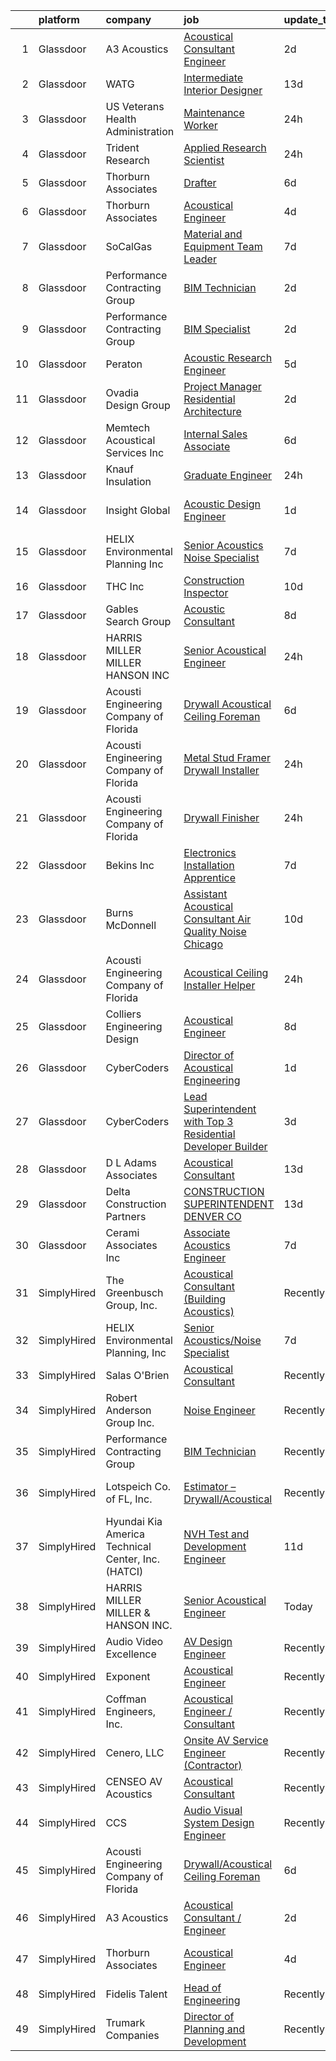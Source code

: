 

|    | platform    | company                                            | job                                                                                                                                                                                                                                                                                                                                                                                                                                                                                                                                                                                                                                                                                                                                                                                                                                                                                                                                                                                                                                                                                                                                                                                                                                                                                                                                                                                                                                                                                                              | update_time   | location                  |
|---:|:------------|:---------------------------------------------------|:-----------------------------------------------------------------------------------------------------------------------------------------------------------------------------------------------------------------------------------------------------------------------------------------------------------------------------------------------------------------------------------------------------------------------------------------------------------------------------------------------------------------------------------------------------------------------------------------------------------------------------------------------------------------------------------------------------------------------------------------------------------------------------------------------------------------------------------------------------------------------------------------------------------------------------------------------------------------------------------------------------------------------------------------------------------------------------------------------------------------------------------------------------------------------------------------------------------------------------------------------------------------------------------------------------------------------------------------------------------------------------------------------------------------------------------------------------------------------------------------------------------------|:--------------|:--------------------------|
|  1 | Glassdoor   | A3 Acoustics                                       | [Acoustical Consultant   Engineer](https://www.glassdoor.com/partner/jobListing.htm?pos=120&ao=1136043&s=58&guid=00000181045272e5969d2f4ac7f2288c&src=GD_JOB_AD&t=SR&vt=w&cs=1_9c9c6674&cb=1653634921544&jobListingId=1007891214520&jrtk=3-0-1g4254soer152801-1g4254sotpkjh801-c242f298f175f66d-)                                                                                                                                                                                                                                                                                                                                                                                                                                                                                                                                                                                                                                                                                                                                                                                                                                                                                                                                                                                                                                                                                                                                                                                                                | 2d            | Seattle, WA               |
|  2 | Glassdoor   | WATG                                               | [Intermediate Interior Designer](https://www.glassdoor.com/partner/jobListing.htm?pos=127&ao=1136043&s=58&guid=00000181045272e5969d2f4ac7f2288c&src=GD_JOB_AD&t=SR&vt=w&cs=1_5a003c31&cb=1653634921545&jobListingId=1007861358819&jrtk=3-0-1g4254soer152801-1g4254sotpkjh801-dc8e6e8373b6bf66-)                                                                                                                                                                                                                                                                                                                                                                                                                                                                                                                                                                                                                                                                                                                                                                                                                                                                                                                                                                                                                                                                                                                                                                                                                  | 13d           | Los Angeles, CA           |
|  3 | Glassdoor   | US Veterans Health Administration                  | [Maintenance Worker](https://www.glassdoor.com/partner/jobListing.htm?pos=115&ao=1136043&s=58&guid=00000181045272e5969d2f4ac7f2288c&src=GD_JOB_AD&t=SR&vt=w&cs=1_a900bd0e&cb=1653634921543&jobListingId=1007896532079&jrtk=3-0-1g4254soer152801-1g4254sotpkjh801-c64df1a6a8d4b898-)                                                                                                                                                                                                                                                                                                                                                                                                                                                                                                                                                                                                                                                                                                                                                                                                                                                                                                                                                                                                                                                                                                                                                                                                                              | 24h           | Seattle, WA               |
|  4 | Glassdoor   | Trident Research                                   | [Applied Research Scientist](https://www.glassdoor.com/partner/jobListing.htm?pos=104&ao=1110586&s=58&guid=00000181045272e5969d2f4ac7f2288c&src=GD_JOB_AD&t=SR&vt=w&ea=1&cs=1_f31359cd&cb=1653634921542&jobListingId=1007896127896&cpc=632C08DE5A4EA969&jrtk=3-0-1g4254soer152801-1g4254sotpkjh801-b3b352e02bcc5554--6NYlbfkN0AFmDVK0OV5e6K1fiL6kgM8WbH70Gi4KG6XpGifDutAjCxLBL3d-SrkbaCZp0e7asW-ik3G8eSRBg4PeLyPfcmBvXg6M0utMm1-apNRolczdEHecCsDnQRZ3KB4x94gouXEvmVqji5Vlugnl2koly26T0cQcpd09fHec9sCh0a81OaGWI7K5rdkW7sC6KZs5-NlHweNliCCN53iGmZkm7bWiuI9h4pbMBTrMy4nKyuBgDdM68wo-aNu6d7OzdX0BHmg5nCePji7kf7dnZtCqHh9js2dtH5gVPASc34hdYfqko8CUcbW6FZ36sQNF8iPrcipPft_9ASI34ts9g8lFDb8P2X2pJ5BlitcJpfK_msgT7lqmgHjS9zznE8mGZ8o41nuApn-UZTvgAdnSTskrxNMa6vV1x32HWB6SUJ49iXL2wkpWNA8MRoF2pCybtrSafLRL4pI-oC9W4l_zKsJCEAEPlXJ3RMZ80eEndeDxLz_s8paalEmZAotLhdG7RIRf499zOoqmA60BQ%3D%3D)                                                                                                                                                                                                                                                                                                                                                                                                                                                                                                                                                                                                                                | 24h           | Austin, TX                |
|  5 | Glassdoor   | Thorburn Associates                                | [Drafter](https://www.glassdoor.com/partner/jobListing.htm?pos=117&ao=1136043&s=58&guid=00000181045272e5969d2f4ac7f2288c&src=GD_JOB_AD&t=SR&vt=w&cs=1_627863fe&cb=1653634921544&jobListingId=1007880702588&jrtk=3-0-1g4254soer152801-1g4254sotpkjh801-094969ef5d15aa72-)                                                                                                                                                                                                                                                                                                                                                                                                                                                                                                                                                                                                                                                                                                                                                                                                                                                                                                                                                                                                                                                                                                                                                                                                                                         | 6d            | Morrisville, NC           |
|  6 | Glassdoor   | Thorburn Associates                                | [Acoustical Engineer](https://www.glassdoor.com/partner/jobListing.htm?pos=114&ao=1136043&s=58&guid=00000181045272e5969d2f4ac7f2288c&src=GD_JOB_AD&t=SR&vt=w&cs=1_9e327c55&cb=1653634921543&jobListingId=1007882520867&jrtk=3-0-1g4254soer152801-1g4254sotpkjh801-1c762cffc472f04b-)                                                                                                                                                                                                                                                                                                                                                                                                                                                                                                                                                                                                                                                                                                                                                                                                                                                                                                                                                                                                                                                                                                                                                                                                                             | 4d            | Charlotte, NC             |
|  7 | Glassdoor   | SoCalGas                                           | [Material and Equipment Team Leader](https://www.glassdoor.com/partner/jobListing.htm?pos=109&ao=1110586&s=58&guid=00000181045272e5969d2f4ac7f2288c&src=GD_JOB_AD&t=SR&vt=w&cs=1_88c7b37b&cb=1653634921543&jobListingId=1007877493951&cpc=3DB599BF2F4828F0&jrtk=3-0-1g4254soer152801-1g4254sotpkjh801-baa5d326201133dd--6NYlbfkN0AkrHGt-KH9NLJWrZDpHMbMxGLC98GtWQdb1-pOhsz1tP8PqLGUrTNneVaje-NIqL_0D_WMUc6Tmq0BNSneExwJXVO-uIoN0Fu-948k-wTdhUvNF85cpklenq5sGxDRZPI2VuVjjjbVR6BOsdcRrtq7Q6OHtt6PjKIeNaKmUbg-iE7_yBnyxMEC-KfxcBNLQOBqwMCyqTHfl84xnbW8fh463Ub6No4M9o_rLQVBr_87aH3Jh7z3ExnKwAXqAtkH4UGY9F_FM0GDvcZ5XZnzRhnaIUzrgKMR3KVpmJ1AS8gAYZQr9uwKIwZ0c1obnsDM9fLNOqABAj48c3-UQKwywToEzs7UzshQC0HdQsXpZjmN2xGeg1RVCX3VKq5AA25CnL-gAjva4ocpPw6rJAkI2AEI6vAxUlBwoVZKNJbifoe8BVdBgDbnaxkl2uzcP-350iNHOWMqp0P-UBtsmTYDJUi3fddHVeD6MiMNoB33vTPkj4kx7PqL17bNtMPQgTCfHBllaQzKZlgrt9mBAahTeZNuHqpPOggOUpxb8e1YBaOeh4T28pdu6O5Zs7xLpKcJlDVYTno6tKaKeg%3D%3D)                                                                                                                                                                                                                                                                                                                                                                                                                                                                                                                                                             | 7d            | Pico Rivera, CA           |
|  8 | Glassdoor   | Performance Contracting Group                      | [BIM Technician](https://www.glassdoor.com/partner/jobListing.htm?pos=124&ao=1136043&s=58&guid=00000181045272e5969d2f4ac7f2288c&src=GD_JOB_AD&t=SR&vt=w&cs=1_f498cb5f&cb=1653634921545&jobListingId=1007889564077&jrtk=3-0-1g4254soer152801-1g4254sotpkjh801-252ce71e0854ebfa-)                                                                                                                                                                                                                                                                                                                                                                                                                                                                                                                                                                                                                                                                                                                                                                                                                                                                                                                                                                                                                                                                                                                                                                                                                                  | 2d            | Malta, NY                 |
|  9 | Glassdoor   | Performance Contracting Group                      | [BIM Specialist](https://www.glassdoor.com/partner/jobListing.htm?pos=122&ao=1136043&s=58&guid=00000181045272e5969d2f4ac7f2288c&src=GD_JOB_AD&t=SR&vt=w&cs=1_046c5e21&cb=1653634921545&jobListingId=1007889564457&jrtk=3-0-1g4254soer152801-1g4254sotpkjh801-105aaaf981ab2ba4-)                                                                                                                                                                                                                                                                                                                                                                                                                                                                                                                                                                                                                                                                                                                                                                                                                                                                                                                                                                                                                                                                                                                                                                                                                                  | 2d            | Carmel, IN                |
| 10 | Glassdoor   | Peraton                                            | [Acoustic Research Engineer](https://www.glassdoor.com/partner/jobListing.htm?pos=105&ao=1110586&s=58&guid=00000181045272e5969d2f4ac7f2288c&src=GD_JOB_AD&t=SR&vt=w&cs=1_f331cd57&cb=1653634921542&jobListingId=1007881751566&cpc=F583A5AE0DDDFE3A&jrtk=3-0-1g4254soer152801-1g4254sotpkjh801-93640ea085761e70--6NYlbfkN0Cx7R8OmodZU4Ze4hnUhR0Myw3_voyDLMHXumN7ynSuTrXceT3foN28OOGtcbbQ_76zhqZyhYa7pEo0kT6JqjNGp6JbtTZaTLKCZwEZBTZGKWDdcNR5l-5PjngxXsxD8sh-oB1L3-fgx6lyvxyTPj_jdTdz-0hS-KZWQFmb0luZhDDk_Ug42qWgCwhdYMhyqRheoUbO-tik3ciIEOC_IRZws9J_mYCdCaOS4A4mY1M_J29Or-NOkCGSy3J81a1zHlK1z9OL1YuCS3OZzE5cihRYcU8BTNpJqf-YM3BO61A3K8-BtxHuTTeVoeIubyHykN9JT72eCneCzH5sD9soNOdwPSIcHCRWZR_1KyXmoQsxJN671w4tyhwA0jZIN9UicOLpa7MdlZVcJ2ryP6hHlvP7meekT2DHarLvTqSlpBL_iL1euNIe9ofEM-MMAvDF5DhNfkrxY4i1959C_nj6alNpOOfaj2jC48GB3cIIQM8X4EL72XHuXWHC9213jbeB9-VNL4IM6ldqsr0CtaB5eMZcREoSyUkyjj9bA5v5Y2a6F6Qk2BqQloGqhyH5ojFpeTwm_nIwnVeUei3Utga8VBYepLIsgohASU3ZznwlOQjIYNWtGZcLuUjMoDWJZZ9qMCoSk2p5SLXLrB-T74WVEauueTKsyfbcz9k-HgZ36HnEuSEgmgGFbfImATLW2F74HOV_qcxP-YoU-g7_a6Y8BQFSjqRiCmUj68nFPrvErRcKMgoKGliM4M5vThSkrOQqL4K_U3AY4aWU9FUosL8R8d1WLvI_TbjpNCCte3UaWTyOEJ5GXMdCnZZ8VzmEREsxQ4ZWl1oDpk9obHBI5Fun_KyQrp3OrRBjFDZqgAcETUPofrfAdmrqINh9AnEYm5t7_r4WTNRWCYpDs3_9nCzR3kLyinjsAlNioWJ-kZ_5ZBGsmn-vQIivLVJkvDpCGKrZE2oU9uL4NH9ANYhsJ15tqXonuLi3QxnQBVgUtElqNbngK1R9wY_IV4RhS9g1NEoBk98wmnqa_p3sCcdIALHRqVq2HWhC4LVoJEJp1H2oM1DqhkeKf84LKeI6uv1bheKf3yXZOIgzI3bsVuSlT4yQpJEH2jsXs2yFN4KTiMUsGlvYyR8bIxoH7xb5) | 5d            | Bethesda, MD              |
| 11 | Glassdoor   | Ovadia Design Group                                | [Project Manager   Residential Architecture](https://www.glassdoor.com/partner/jobListing.htm?pos=103&ao=1110586&s=58&guid=00000181045272e5969d2f4ac7f2288c&src=GD_JOB_AD&t=SR&vt=w&ea=1&cs=1_ebcc0783&cb=1653634921542&jobListingId=1007889562742&cpc=2C031D2D3FF29DE7&jrtk=3-0-1g4254soer152801-1g4254sotpkjh801-d2d06b55ab87f49c--6NYlbfkN0Dh61YCSULV1GGHHfErYfripB1q28gWHqhQbFb6hrmcHgLQFq6qqCxyLBkDna2-H16mtEM3WdzKJRPXTK7FbQpF4viLx2Fz0Shyk7KL--knNMe49uHzdk-Q7sJnhCeDtUtVGBnq0pKKdEFIAzThgQV1LuEUnU0a__LjzG6B_P0wu_Hij9xZIlabmZ44bUP_Rl27BCrIVPEgO2Jw-JCbRPkcqUj0axfXjZjbaonDxYhbRDovPs9ozyBwPUMcOMyXOAPINyTfUBR5vwNvQ0DNFCg3vvSXr6Xvkx2Xf7b991vuaBCTgxw_AHP7vlrgaIR8WfngwP0whzrQqiK71cMTEl75JMkEfSfKM8Bf71tGuDonLB_urpmN8zmY5X4-9mt2Z-rMorlP1W_5U5QWVWdedLMl2wWYhc6-sGJEf7_dBwpxOnUcRkQaeCnlJ9mzrUYuYKk3qSFpfpVAxZuCrlDosB7euM9w4KAKArOQ_V1H8WmK2jr06SHc-w7FrxzRfnHnGCYBmF8-V9w2iTbPshOJ4Od6MXbDwYogctk%3D)                                                                                                                                                                                                                                                                                                                                                                                                                                                                                                                                                                                              | 2d            | New York, NY              |
| 12 | Glassdoor   | Memtech Acoustical Services Inc                    | [Internal Sales Associate](https://www.glassdoor.com/partner/jobListing.htm?pos=101&ao=1110586&s=58&guid=00000181045272e5969d2f4ac7f2288c&src=GD_JOB_AD&t=SR&vt=w&ea=1&cs=1_77531909&cb=1653634921542&jobListingId=1007880096193&cpc=18B3844E9622AA48&jrtk=3-0-1g4254soer152801-1g4254sotpkjh801-f36b7ba3c4455c91--6NYlbfkN0BdDHiSlq2TKVYTvK036ioTcRDjelCKzvFOpLFiF--0iclsk7W_aEApWLMCvn0iFGZ6FUzWiupip-bJ8cCNa7A1SCGVkPBPd-QycFSYAcHPx70sOLXw83RZG6aImtHH7EvTyfMqQRZjsrARc7Av60FvaBQ9JhsSOnLyX9sIVrS1LsBcWqLddtN3PT-ilgcOC7eQlITke8p65uBEfIWVpZ0or7RaVWjb69yhOlCIV0QtQmaZeQ_rl3QHGgoK8dofPalAAqFjpJcgoC41aSrIAgMC4DnEMQBeHBQ_MqjMUS_uPQbt1U0sYywf675smqNgs5gYgajaN-S7yDE5JbK98dvtsEF8054Udfnu6pv42iMFYwskgASu5dTaDejC7VC-uVgakiMP29mW8vWoXGdipJRSlG6fLVdDK8Awlv8qnWGT3-Iw7THiukNU7mrhjWAMMUmA75d8OSO39dPjQGlay5ARA-S0cep7ZUpxfeZfHJktSDSg3Wntv_41oZU-x5QwaQD8hoUjdZq0gQ%3D%3D)                                                                                                                                                                                                                                                                                                                                                                                                                                                                                                                                                                                                                                  | 6d            | Rochester Hills, MI       |
| 13 | Glassdoor   | Knauf Insulation                                   | [Graduate Engineer](https://www.glassdoor.com/partner/jobListing.htm?pos=121&ao=1136043&s=58&guid=00000181045272e5969d2f4ac7f2288c&src=GD_JOB_AD&t=SR&vt=w&ea=1&cs=1_069d9df4&cb=1653634921545&jobListingId=1007894878610&jrtk=3-0-1g4254soer152801-1g4254sotpkjh801-7cd26429c1a75225-)                                                                                                                                                                                                                                                                                                                                                                                                                                                                                                                                                                                                                                                                                                                                                                                                                                                                                                                                                                                                                                                                                                                                                                                                                          | 24h           | Shasta Lake, CA           |
| 14 | Glassdoor   | Insight Global                                     | [Acoustic Design Engineer](https://www.glassdoor.com/partner/jobListing.htm?pos=108&ao=1110586&s=58&guid=00000181045272e5969d2f4ac7f2288c&src=GD_JOB_AD&t=SR&vt=w&ea=1&cs=1_cd607a70&cb=1653634921543&jobListingId=1007893024918&cpc=AC285F3A3ECA6BB0&jrtk=3-0-1g4254soer152801-1g4254sotpkjh801-e809a169d98df253--6NYlbfkN0BKkHZu3wF05EeDimN_p6sYpKCMArvwa95YdH7UpkaBCuXZAtggzO9lWFPdGsiWEnVnxGdPQCQFGX9LEhHW-Pei5UNy64Sq5lYmOPvO_xm9BcU_OZfsyUJvRwwpJDqanVlS1KrM2gMytTr8DLtp1O1-zDF_sJ6OLwcbYPUsWI5wv_3EIV_PcCeJzmxZg01qaccLD8a7Dur5VI5jJV8AeXv0FPqRLqoNZraL1W5FpNMwMB2WyjFNgwY2qPm7Jq4xECsd7CX6rBBxTVP9aplUJL33Y7umcPLY6WfyQRzMOllnQQ3_u2k3_2PiMQfhGUeA0NxjOguh5TS35aSKcG9kkVJc5Vo3Wr-KGEq3HhdpYx_7EfAw_HZBgErspcANafxrTgWDTnaMY3cCEDKLqjdQDSoyapYiMbPYzIM5ybPy_r7DhrzCoaWTmbYqnvIhWDhuHAvr2Ux9V61De_xbU_HPG08NSlMawEQhMih9zpOioDKe52E-ZZyP7np-5FMI6YerQaqtP7n7g4aG7A%3D%3D)                                                                                                                                                                                                                                                                                                                                                                                                                                                                                                                                                                                                                                  | 1d            | San Francisco, CA         |
| 15 | Glassdoor   | HELIX Environmental Planning  Inc                  | [Senior Acoustics Noise Specialist](https://www.glassdoor.com/partner/jobListing.htm?pos=106&ao=1110586&s=58&guid=00000181045272e5969d2f4ac7f2288c&src=GD_JOB_AD&t=SR&vt=w&cs=1_0cb424a4&cb=1653634921542&jobListingId=1007875824492&cpc=878687325D2A5CC7&jrtk=3-0-1g4254soer152801-1g4254sotpkjh801-169a4bd00ee662bb--6NYlbfkN0BXfkHHz_AtdSVqqMg6cNBtxrAHPGd1Ga-vcHsqg8uhlHnsTi4bG4BX1NzpvMTNLoq3tU27mhNgiiP2hAcW80dP3KyRXha6CgLzWq9VLfiQSPphNo98_B-JX34gAZNIktAUcphGvLDy_rZZPPhEri0Dtkb88n_o0iSMtjfaLO3FmDKFLL_bvc8gV2dGxa8kKM0fKht9QviMkISS8ewLtKIE1aCXB2qyddZ3qDNTzu8ryjO6wrj5Nvr_o1mOrNPHPAxO08uyml6ElpZDOEpKxk4C54kBVQOBs3T1z-9D5RXqNFJgl_GhOvYY8M2Kx9ELhXc29A7UIQfxL0Tc6uifmuh7sB2kMqQXKsawUGCa3r2ISNg893K0n1CL4GAdskhAIzN96eEutTcrS2a7WiQiy_QLTBIO4lh-_u4lwi4jV838iEAfxoRMOWto2T1y-eHfH3hgi5ISSTfecQwLA1_9DHOLvtwc_JMIFPoIFaxZylJ-Jw%3D%3D)                                                                                                                                                                                                                                                                                                                                                                                                                                                                                                                                                                                                                                                              | 7d            | San Diego, CA             |
| 16 | Glassdoor   | THC  Inc                                           | [Construction Inspector](https://www.glassdoor.com/partner/jobListing.htm?pos=102&ao=1110586&s=58&guid=00000181045272e5969d2f4ac7f2288c&src=GD_JOB_AD&t=SR&vt=w&ea=1&cs=1_988f48d2&cb=1653634921542&jobListingId=1007866472272&cpc=4C8E2822ED533607&jrtk=3-0-1g4254soer152801-1g4254sotpkjh801-3de1e6ad57d03faf--6NYlbfkN0Af7IH--f52cTUDwFMUanxXcd3NiV5wYJyzlyk1G5yREacOA7BK6qQp8cP9WCIK5Ss1sdIlwUYdLdmZU7gYu2XX_Dm3RHAGuRH2UenwY94Au-rmMmmik1AUOUjROJJ7x3MatiEo4IE4HR_eji4jG6xA-jLEAmXWvdysHGqvVDX5dFROM1ffbIqo0YaspPJgK-TKFE22Z_BrqGNv-e5B-NH6tp4hemdPsFz3Jy6ZmnxBG5_gsUutLMNGhFbF0DvLhdnUwlRevFJmD5iIzh5-ikVsVSiTzi3a1-Lm1U1wW66KvNkiIXQt_wVKs29mFOwHGN5JOIjCOgNjVAKvQzFliIzgBxdgjG6juvy5-8gXt3YkAHDqJs_y6NnKehx08WgItI4HFmqXPVYcDLxKCkrLaz9zN0U75ZdJDJwSAkaqqXUvxRVW2r01YL98HknZ9T14XK5_qFv6wpJRyXeQt95OcMzLpyyJuA2UDV7jWeDeBx5VHYhF55IpBKRxwJAA0zxXS2vG1LdTe7mmfw%3D%3D)                                                                                                                                                                                                                                                                                                                                                                                                                                                                                                                                                                                                                                    | 10d           | Fort Worth, TX            |
| 17 | Glassdoor   | Gables Search Group                                | [Acoustic Consultant](https://www.glassdoor.com/partner/jobListing.htm?pos=111&ao=1110586&s=58&guid=00000181045272e5969d2f4ac7f2288c&src=GD_JOB_AD&t=SR&vt=w&ea=1&cs=1_1f1ce29a&cb=1653634921543&jobListingId=1007873357524&cpc=FAE5E775D180B2FB&jrtk=3-0-1g4254soer152801-1g4254sotpkjh801-df3b0d9988ef6c65--6NYlbfkN0CZ1lEuAv6jxF-3oHFcpaf0lR-C2BPOLpDOrJR7xrRNgVUCVNy30M801Mw0EqxP5GBpbCGjBiEVxl-YjmmD6Q2_Ip4bJH5ymlJgLkfCCXRCGdOrMkHdq7ND4dPqmrbj9BygdAI59mOtxhHStEpaIegQpd_cNiA9hCZ9z87hK7mV7lRy11nm74NXJjShrZFXWu8kI4uFxp3RfXhAGObhnbjUYeYgahomz0X9FyqsPloaUbAULdWD7-4OdfOPhribctF1mIu3bOwwLtGWnYpeBlPC6AhF0PnQIXNqffLAlya_R-NvNYPSaEeMtFdfGwBlZDmo23OVQ0xB-pAT-Km60APT7dx3fTh17nE45MS_nChwceBzgB-kThpWBUjsnmgctNtL_a8_V8qZTmCbfy7DnUAis8FGOWmizaHzLser6yLeZIRyDh7LqZYc1WVa7-g3zIk4455B0yZ7snyY5PZiHeAbtXB6yHLNw7mVB1uNUYrSuBYpTY6ThwCSm83E6TNfM4qubZl1jxr5GB1-gn1Bll20TIdwd-YyExv1CVNqXG_TVfxYqFVGViYPff6wTbwZS5g%3D)                                                                                                                                                                                                                                                                                                                                                                                                                                                                                                                                                                                     | 8d            | New York, NY              |
| 18 | Glassdoor   | HARRIS MILLER MILLER   HANSON INC                  | [Senior Acoustical Engineer](https://www.glassdoor.com/partner/jobListing.htm?pos=118&ao=1136043&s=58&guid=00000181045272e5969d2f4ac7f2288c&src=GD_JOB_AD&t=SR&vt=w&ea=1&cs=1_a9f98bfe&cb=1653634921544&jobListingId=1007895212463&jrtk=3-0-1g4254soer152801-1g4254sotpkjh801-5bc1fef471d0d1c6-)                                                                                                                                                                                                                                                                                                                                                                                                                                                                                                                                                                                                                                                                                                                                                                                                                                                                                                                                                                                                                                                                                                                                                                                                                 | 24h           | Remote                    |
| 19 | Glassdoor   | Acousti Engineering Company of Florida             | [Drywall Acoustical Ceiling Foreman](https://www.glassdoor.com/partner/jobListing.htm?pos=130&ao=1136043&s=58&guid=00000181045272e5969d2f4ac7f2288c&src=GD_JOB_AD&t=SR&vt=w&ea=1&cs=1_7f198fdd&cb=1653634921545&jobListingId=1007879937194&jrtk=3-0-1g4254soer152801-1g4254sotpkjh801-47509a7f066cb513-)                                                                                                                                                                                                                                                                                                                                                                                                                                                                                                                                                                                                                                                                                                                                                                                                                                                                                                                                                                                                                                                                                                                                                                                                         | 6d            | Cocoa, FL                 |
| 20 | Glassdoor   | Acousti Engineering Company of Florida             | [Metal Stud Framer Drywall Installer](https://www.glassdoor.com/partner/jobListing.htm?pos=123&ao=1136043&s=58&guid=00000181045272e5969d2f4ac7f2288c&src=GD_JOB_AD&t=SR&vt=w&ea=1&cs=1_71b4c280&cb=1653634921545&jobListingId=1007895557299&jrtk=3-0-1g4254soer152801-1g4254sotpkjh801-0e0c9993d88d6aed-)                                                                                                                                                                                                                                                                                                                                                                                                                                                                                                                                                                                                                                                                                                                                                                                                                                                                                                                                                                                                                                                                                                                                                                                                        | 24h           | Charleston, SC            |
| 21 | Glassdoor   | Acousti Engineering Company of Florida             | [Drywall Finisher](https://www.glassdoor.com/partner/jobListing.htm?pos=116&ao=1136043&s=58&guid=00000181045272e5969d2f4ac7f2288c&src=GD_JOB_AD&t=SR&vt=w&ea=1&cs=1_80805174&cb=1653634921544&jobListingId=1007895557300&jrtk=3-0-1g4254soer152801-1g4254sotpkjh801-baeb30c48994e3de-)                                                                                                                                                                                                                                                                                                                                                                                                                                                                                                                                                                                                                                                                                                                                                                                                                                                                                                                                                                                                                                                                                                                                                                                                                           | 24h           | Charleston, SC            |
| 22 | Glassdoor   | Bekins  Inc                                        | [Electronics Installation Apprentice](https://www.glassdoor.com/partner/jobListing.htm?pos=126&ao=1136043&s=58&guid=00000181045272e5969d2f4ac7f2288c&src=GD_JOB_AD&t=SR&vt=w&ea=1&cs=1_806c7895&cb=1653634921545&jobListingId=1007877128401&jrtk=3-0-1g4254soer152801-1g4254sotpkjh801-fd0ab8bea8bbb846-)                                                                                                                                                                                                                                                                                                                                                                                                                                                                                                                                                                                                                                                                                                                                                                                                                                                                                                                                                                                                                                                                                                                                                                                                        | 7d            | Coopersville, MI          |
| 23 | Glassdoor   | Burns   McDonnell                                  | [Assistant Acoustical Consultant   Air Quality   Noise  Chicago ](https://www.glassdoor.com/partner/jobListing.htm?pos=129&ao=1136043&s=58&guid=00000181045272e5969d2f4ac7f2288c&src=GD_JOB_AD&t=SR&vt=w&cs=1_66b2634c&cb=1653634921545&jobListingId=1007866820405&jrtk=3-0-1g4254soer152801-1g4254sotpkjh801-2ab8d7469b5495f4-)                                                                                                                                                                                                                                                                                                                                                                                                                                                                                                                                                                                                                                                                                                                                                                                                                                                                                                                                                                                                                                                                                                                                                                                 | 10d           | Chicago, IL               |
| 24 | Glassdoor   | Acousti Engineering Company of Florida             | [Acoustical Ceiling Installer Helper](https://www.glassdoor.com/partner/jobListing.htm?pos=113&ao=1136043&s=58&guid=00000181045272e5969d2f4ac7f2288c&src=GD_JOB_AD&t=SR&vt=w&ea=1&cs=1_8d8698dc&cb=1653634921543&jobListingId=1007895192623&jrtk=3-0-1g4254soer152801-1g4254sotpkjh801-23f2fb345039ec1a-)                                                                                                                                                                                                                                                                                                                                                                                                                                                                                                                                                                                                                                                                                                                                                                                                                                                                                                                                                                                                                                                                                                                                                                                                        | 24h           | Lake Worth, FL            |
| 25 | Glassdoor   | Colliers Engineering   Design                      | [Acoustical Engineer](https://www.glassdoor.com/partner/jobListing.htm?pos=125&ao=1136043&s=58&guid=00000181045272e5969d2f4ac7f2288c&src=GD_JOB_AD&t=SR&vt=w&cs=1_a46f46c8&cb=1653634921545&jobListingId=1007873334603&jrtk=3-0-1g4254soer152801-1g4254sotpkjh801-a54be5aaf1486e7e-)                                                                                                                                                                                                                                                                                                                                                                                                                                                                                                                                                                                                                                                                                                                                                                                                                                                                                                                                                                                                                                                                                                                                                                                                                             | 8d            | Rochester, NY             |
| 26 | Glassdoor   | CyberCoders                                        | [Director of Acoustical Engineering](https://www.glassdoor.com/partner/jobListing.htm?pos=107&ao=1110586&s=58&guid=00000181045272e5969d2f4ac7f2288c&src=GD_JOB_AD&t=SR&vt=w&ea=1&cs=1_8993f107&cb=1653634921543&jobListingId=1007893278291&cpc=451933188B21919D&jrtk=3-0-1g4254soer152801-1g4254sotpkjh801-89e065236b1e6c57--6NYlbfkN0CpFJQzrgRR8WqXWK1qKKEqALWJw739KlKqr2H-MSI4eoBlI4EFrmor2FYZMP3muM0vXWWUvLFvKvWa8jqmQm4yNIgr6MRA7mpyMFNVVU6VVoXUpqwoxsN7SUCmQfO_ClarRDRrl1RxnHGXhixZRhsY6CDTGRQv6rWlqHGz5jqB4Qw76OfJRGqAVhgZD633933Yw57DvSnr6XZMV2dzgMgGcEn1TDhE3C4fiGYUSBgy98_SkRl1tVqQ9TMkuoX2-5qbcAzdrkmTFYcdXX6lIr2kxpl6OADPqvYwVsvFV-1L4xh4onzhQLf3NPCQ-acfNbFFxN_vhniwoFmIDVwihV-17O-SD51UgbjiwnO-YXrs-rPetDtVfcz5evf2aQdOzBycfEBTl3HZQ7oZRJyseFJ3aPCpGbrkYeCXydrD6-9milEQxAxr9z-Th8hYSjsxo6vkMq-X1R3X12Q2KaaBstkdiykexlbwS07Pb_OHO0fKxU3K_DnkIvX1tkCzCDHk_RW12oRL_YiDzIvliAfwg-oOQ6Ak9_4TgqWeNTqmblk1rqJwv8K2-tgKr6e8UlGbLZGSEy8Q4HQQOGj7YPdGmfhCILPsSX0-GrjeowmYwWxpfp2T2MHu-2ATDZ8mDS7h9m-IkDzXaG7cRBtd_gySIF341PDEESeU5JaCkGpr51PV-vb44melXbltHzoRIqx4UDZd1-Wy4dEqMsSkwx3waHHHsY5vtYocq4R7BHRCLmxWO3YgDS-GxCzprV8pZWLRiGlhYIW4KIrO-dnDXDmYIXiojK7yUNcX3CL3aANVERzFSBYYKdX9-XBaao7Rj3B5kOCl2fV_FFE9eN70k6fOdmXb-N2iGZmBqusUIgcKwIA3djIKpnEBcrQKiXJrTEk2p5acwoVG9vZx54oyBgZvsbX3yJDe3eOGeQdG-2jM_1zb02NRbSCn6w86QHy0sTJCZ8tqCrGcRWjbE8dWJogK43xl4Cx5CDHF4B0s7kGcHhlUMEEyGYG8y0NWXPgYc-MT5hk%3D)                                                                                                      | 1d            | Las Vegas, NV             |
| 27 | Glassdoor   | CyberCoders                                        | [Lead Superintendent with Top 3 Residential Developer Builder](https://www.glassdoor.com/partner/jobListing.htm?pos=112&ao=1110586&s=58&guid=00000181045272e5969d2f4ac7f2288c&src=GD_JOB_AD&t=SR&vt=w&ea=1&cs=1_2ef6d3e6&cb=1653634921544&jobListingId=1007886406157&cpc=451933188B21919D&jrtk=3-0-1g4254soer152801-1g4254sotpkjh801-8a4ef98331c07d7f--6NYlbfkN0CpFJQzrgRR8WqXWK1qKKEqALWJw739KlKqr2H-MSI4eoBlI4EFrmor2FYZMP3muM2SfiZQKtD6ZpL04Icd9e5KbCnjCb5uCVzufz_b4gCGQkZTegW-sRTn-mOUwwOWi2vNUZZUnhEaRlKey2HCSlIz8Lyp4Hdj4enaMmq9esCRy3sYABoV9SnVNIMRv4IcVjNaPAIqZM6nMSIBoaNm3RnwJ8C3Rmzft6YwDdO5xadDvIGCBXoJnid9mzdMXyM6XUBvl2ipQWWNV2dX1jKs7AA-mQUatS32iVRbjH4T1NBDeat4q8ykqrpdqGaYdp7mfYHZb-YcA_M2x86JYh_iEmK9rMJmjdQJHGOchVQzUSClRnmZH0HTGEzWxTIk-BTzp6ybgSa-pM4pngiIY_kFD0JaRSjzOkp8rGzP1InzS8Mopz13yLv84_aqd1NcjXgxwnOwaHsdKlBedvidD8no8qntZOfa3FTvHywaoYrElQGCFZyqYYC4TboviR9naJvTGbuNdKTO4tYrsQCdtV5El4mNMUC4HhJin3lCXZ_4FKSj8SMhKNZ6mcQBnhGWj9LOM5J4p2QYdjg1aJ6abjylkYsMy9e-AW4yOEuRyYBPG0SwK4bW2yHRJQqKKkcrUdNMrYCk2Z0HATbzIAg8onYZ00fASWhyQcskQ5abfYXgdxzvkn29PnrknodWWcFsgDbw8KYJpe6EyBpjv0NN3tYHoJZwr4DiQ5M1fKwnkAnC_WfZQ71FDFuG3iPNrdllYJpIGGF2YndGeH3NQbjcRbYsugjUckb6tlSIDyRGUKBp_MFU5I24nGXeKDbAZfv6oewKu5Z0zWrQvkoZqupBm6jbCfooRkL31TZpBpOAoSn_pqq3ViGa1WQ9zOXEsIlaUVFhpW4bwLJDE2YT8D9i81_RBzHLX7u8EQqgIKzB0CuoJ9hFG1xxenziuB7WR8q8wjwf8PftH_C3frfF7J6QJApjzktTORy_a3P2Mxs%3D)                                                                                                            | 3d            | Portland, OR              |
| 28 | Glassdoor   | D  L  Adams Associates                             | [Acoustical Consultant](https://www.glassdoor.com/partner/jobListing.htm?pos=119&ao=1136043&s=58&guid=00000181045272e5969d2f4ac7f2288c&src=GD_JOB_AD&t=SR&vt=w&cs=1_72bc914d&cb=1653634921544&jobListingId=1007859298363&jrtk=3-0-1g4254soer152801-1g4254sotpkjh801-c7abb8e353ca41a5-)                                                                                                                                                                                                                                                                                                                                                                                                                                                                                                                                                                                                                                                                                                                                                                                                                                                                                                                                                                                                                                                                                                                                                                                                                           | 13d           | Denver, CO                |
| 29 | Glassdoor   | Delta Construction Partners                        | [CONSTRUCTION SUPERINTENDENT   DENVER  CO](https://www.glassdoor.com/partner/jobListing.htm?pos=110&ao=1110586&s=58&guid=00000181045272e5969d2f4ac7f2288c&src=GD_JOB_AD&t=SR&vt=w&ea=1&cs=1_115f10ba&cb=1653634921543&jobListingId=1007861234685&cpc=983919718F9DC6F6&jrtk=3-0-1g4254soer152801-1g4254sotpkjh801-b8d14a5e176bb588--6NYlbfkN0Cj-0AWFk8YIAzjPUqSAORsb3FxrUXsbyXR4lOB2TLv2tyYKygTso0NBI3XodKDDUm9mluY5KARAdRBx59RSlJWc_MsXEtbgEhiuGGpSe0-ovnwY513gLeSJOd69sePs4uMysQtq4Jj2TusyGw2Mt969tnUR47jgNwwM7-S6mkxjt5_Ytgfg7-5H7BNM26qxbHfu81ut_HZfAbi-9uGL52x21ZFb2Vuh-vYZ9i_CTKV9kAOEvBlTYSFkCVOuJ2TA1QKnYvERQ7gZBKpX_NAZcznZAKarlE2vuEMvV8DNP3TE3LL3CYvy1CaLmt5Mnfi3ywaAr0U996ZtRsNz-27JNcDsQcg2QcAMnKk6c7jfsSOdoOLrlcAP7UVsqpeDow69aQ3sONQptPxdbjPBxGfa3HVrLi06L7osu1DwAU-H0tEP1SnijQCU5fmbgT5ntmAyR9rwls6wyW8gZnIE-UOIZQWNc-wYiASI1mr8aedUvoZHNQXUKOoHhK_VOJZTNN2E9ErZZO3T4_PYiCdLZqxWsKGtVpLHKT2r7JuGKj-oNJL0kMrFYor3fBhUVv49eU3SIYXFjiITrf5TjK1oB8lOT4aItZwuAxeBMY%3D)                                                                                                                                                                                                                                                                                                                                                                                                                                                                                                                                | 13d           | Denver, CO                |
| 30 | Glassdoor   | Cerami   Associates Inc                            | [Associate  Acoustics Engineer](https://www.glassdoor.com/partner/jobListing.htm?pos=128&ao=1136043&s=58&guid=00000181045272e5969d2f4ac7f2288c&src=GD_JOB_AD&t=SR&vt=w&ea=1&cs=1_f7a77ded&cb=1653634921545&jobListingId=1007877047481&jrtk=3-0-1g4254soer152801-1g4254sotpkjh801-5b8e6c1545363a67-)                                                                                                                                                                                                                                                                                                                                                                                                                                                                                                                                                                                                                                                                                                                                                                                                                                                                                                                                                                                                                                                                                                                                                                                                              | 7d            | New York, NY              |
| 31 | SimplyHired | The Greenbusch Group, Inc.                         | [Acoustical Consultant (Building Acoustics)](https://www.simplyhired.com/job/8wCnztgy02ZRmlBQxPEyVVCkyd8TKRwk2OzhONhnokijGlXM8JKcDQ?q=acoustical+engineering)                                                                                                                                                                                                                                                                                                                                                                                                                                                                                                                                                                                                                                                                                                                                                                                                                                                                                                                                                                                                                                                                                                                                                                                                                                                                                                                                                    | Recently      | Seattle, WA               |
| 32 | SimplyHired | HELIX Environmental Planning, Inc                  | [Senior Acoustics/Noise Specialist](https://www.simplyhired.com/job/r3he1zHh0e98w_HaqL-NTQP47y6N76G1oxmC3oDnDpMyaWHRr1IO4g?q=acoustical+engineering)                                                                                                                                                                                                                                                                                                                                                                                                                                                                                                                                                                                                                                                                                                                                                                                                                                                                                                                                                                                                                                                                                                                                                                                                                                                                                                                                                             | 7d            | San Diego, CA             |
| 33 | SimplyHired | Salas O'Brien                                      | [Acoustical Consultant](https://www.simplyhired.com/job/HJap5E64ChR156dO8YdP82UWVdhxYzFtPynPJFX9R8XUb5Oek_llMA?q=acoustical+engineering)                                                                                                                                                                                                                                                                                                                                                                                                                                                                                                                                                                                                                                                                                                                                                                                                                                                                                                                                                                                                                                                                                                                                                                                                                                                                                                                                                                         | Recently      | Remote                    |
| 34 | SimplyHired | Robert Anderson Group Inc.                         | [Noise Engineer](https://www.simplyhired.com/job/cDVfwJH-JU5-yM38TBygwEaBW1plWiJydPdEDcaX2TDlAzDntcbhNQ?q=acoustical+engineering)                                                                                                                                                                                                                                                                                                                                                                                                                                                                                                                                                                                                                                                                                                                                                                                                                                                                                                                                                                                                                                                                                                                                                                                                                                                                                                                                                                                | Recently      | Detroit, MI               |
| 35 | SimplyHired | Performance Contracting Group                      | [BIM Technician](https://www.simplyhired.com/job/ijCW7PJ1tNpGo6k6GPp6GeFz_T8woQWHyIP9tIxYLBKafWf2ARz8xg?q=acoustical+engineering)                                                                                                                                                                                                                                                                                                                                                                                                                                                                                                                                                                                                                                                                                                                                                                                                                                                                                                                                                                                                                                                                                                                                                                                                                                                                                                                                                                                | Recently      | Tempe, AZ                 |
| 36 | SimplyHired | Lotspeich Co. of FL, Inc.                          | [Estimator – Drywall/Acoustical](https://www.simplyhired.com/job/NICnhaDf0QYQ-YmfpN3sXgV4YzqA9GqsPLYYM5FH6Yqs_eH9xew0wA?q=acoustical+engineering)                                                                                                                                                                                                                                                                                                                                                                                                                                                                                                                                                                                                                                                                                                                                                                                                                                                                                                                                                                                                                                                                                                                                                                                                                                                                                                                                                                | Recently      | Fort Lauderdale, FL       |
| 37 | SimplyHired | Hyundai Kia America Technical Center, Inc. (HATCI) | [NVH Test and Development Engineer](https://www.simplyhired.com/job/4muFdnz1-cXISUfhEaXI8tBK-14xgSiPTEPVXD05jMA2kynZC3ZuXw?q=acoustical+engineering)                                                                                                                                                                                                                                                                                                                                                                                                                                                                                                                                                                                                                                                                                                                                                                                                                                                                                                                                                                                                                                                                                                                                                                                                                                                                                                                                                             | 11d           | Irvine, CA                |
| 38 | SimplyHired | HARRIS MILLER MILLER & HANSON INC.                 | [Senior Acoustical Engineer](https://www.simplyhired.com/job/QqdSbw_C8k79h_5R9dambLSyxE7pSRgkP_ARDkQmCmarTvn2GpCUFA?q=acoustical+engineering)                                                                                                                                                                                                                                                                                                                                                                                                                                                                                                                                                                                                                                                                                                                                                                                                                                                                                                                                                                                                                                                                                                                                                                                                                                                                                                                                                                    | Today         | Remote                    |
| 39 | SimplyHired | Audio Video Excellence                             | [AV Design Engineer](https://www.simplyhired.com/job/DO8dN50-vBka59E3NXeQ0lkns9AifFe4hUXEI98yciZtYGeMeHeexg?q=acoustical+engineering)                                                                                                                                                                                                                                                                                                                                                                                                                                                                                                                                                                                                                                                                                                                                                                                                                                                                                                                                                                                                                                                                                                                                                                                                                                                                                                                                                                            | Recently      | Homewood, AL              |
| 40 | SimplyHired | Exponent                                           | [Acoustical Engineer](https://www.simplyhired.com/job/o0kVEB8bQN6101DabSZExKihYen-XTxUc1O8gkjqYaCLle3s7WzVjg?q=acoustical+engineering)                                                                                                                                                                                                                                                                                                                                                                                                                                                                                                                                                                                                                                                                                                                                                                                                                                                                                                                                                                                                                                                                                                                                                                                                                                                                                                                                                                           | Recently      | Denver, CO                |
| 41 | SimplyHired | Coffman Engineers, Inc.                            | [Acoustical Engineer / Consultant](https://www.simplyhired.com/job/syHwHm9bSFZo5SvbD3PHcWAo1vuk7oiUrPv2wgFb2Mjb8gxDZLK5tg?q=acoustical+engineering)                                                                                                                                                                                                                                                                                                                                                                                                                                                                                                                                                                                                                                                                                                                                                                                                                                                                                                                                                                                                                                                                                                                                                                                                                                                                                                                                                              | Recently      | Oakland, CA               |
| 42 | SimplyHired | Cenero, LLC                                        | [Onsite AV Service Engineer (Contractor)](https://www.simplyhired.com/job/L0txaO-AVpfQvKzg26TFCH3ySWb9G2VjuQzQTZZ1uUADXwo0HACskw?q=acoustical+engineering)                                                                                                                                                                                                                                                                                                                                                                                                                                                                                                                                                                                                                                                                                                                                                                                                                                                                                                                                                                                                                                                                                                                                                                                                                                                                                                                                                       | Recently      | San Francisco, CA         |
| 43 | SimplyHired | CENSEO AV Acoustics                                | [Acoustical Consultant](https://www.simplyhired.com/job/1N_jxDb9MMTEuQND6QewnyvyF_iNxaelf4wLZgwGTUYap5oUMZbewg?q=acoustical+engineering)                                                                                                                                                                                                                                                                                                                                                                                                                                                                                                                                                                                                                                                                                                                                                                                                                                                                                                                                                                                                                                                                                                                                                                                                                                                                                                                                                                         | Recently      | Hawaii                    |
| 44 | SimplyHired | CCS                                                | [Audio Visual System Design Engineer](https://www.simplyhired.com/job/ary5z9j2es4oPMAOjusLJHyf7K-36e4_CuOld61njGzpItTv9_0cKA?q=acoustical+engineering)                                                                                                                                                                                                                                                                                                                                                                                                                                                                                                                                                                                                                                                                                                                                                                                                                                                                                                                                                                                                                                                                                                                                                                                                                                                                                                                                                           | Recently      | Denver, CO                |
| 45 | SimplyHired | Acousti Engineering Company of Florida             | [Drywall/Acoustical Ceiling Foreman](https://www.simplyhired.com/job/Jqv-dCZM84Q4yO733LF2UD838W5dIq6Paz4NwYgwmmfpu_LL9mjUyw?q=acoustical+engineering)                                                                                                                                                                                                                                                                                                                                                                                                                                                                                                                                                                                                                                                                                                                                                                                                                                                                                                                                                                                                                                                                                                                                                                                                                                                                                                                                                            | 6d            | Cocoa, FL                 |
| 46 | SimplyHired | A3 Acoustics                                       | [Acoustical Consultant / Engineer](https://www.simplyhired.com/job/ob5DauBOoz0pdk4Lw4PUdGGlGW7N5RxiaTFKaagt3Z-5l32z6YL6Yw?q=acoustical+engineering)                                                                                                                                                                                                                                                                                                                                                                                                                                                                                                                                                                                                                                                                                                                                                                                                                                                                                                                                                                                                                                                                                                                                                                                                                                                                                                                                                              | 2d            | Seattle, WA               |
| 47 | SimplyHired | Thorburn Associates                                | [Acoustical Engineer](https://www.simplyhired.com/job/THO59Xa554dI0A7zeuGc6A_vF580fBLUGpp4QIsrrGgY7ptb8D8MJQ?q=acoustical+engineering)                                                                                                                                                                                                                                                                                                                                                                                                                                                                                                                                                                                                                                                                                                                                                                                                                                                                                                                                                                                                                                                                                                                                                                                                                                                                                                                                                                           | 4d            | Charlotte, NC +1 location |
| 48 | SimplyHired | Fidelis Talent                                     | [Head of Engineering](https://www.simplyhired.com/job/75740YUB2VMAxmcDry4xo-tOU8V2pe0LQMLp3M5i0gMny7elLUjDAw?q=acoustical+engineering)                                                                                                                                                                                                                                                                                                                                                                                                                                                                                                                                                                                                                                                                                                                                                                                                                                                                                                                                                                                                                                                                                                                                                                                                                                                                                                                                                                           | Recently      | Naples, FL                |
| 49 | SimplyHired | Trumark Companies                                  | [Director of Planning and Development](https://www.simplyhired.com/job/p2WRu66D6YNww4aaucI-yczefhlsDTPmVx8njLDD7IFKTgHnU4wZzQ?q=acoustical+engineering)                                                                                                                                                                                                                                                                                                                                                                                                                                                                                                                                                                                                                                                                                                                                                                                                                                                                                                                                                                                                                                                                                                                                                                                                                                                                                                                                                          | Recently      | Newport Beach, CA         |